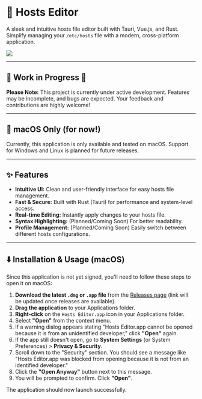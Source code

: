 # 🚀 Hosts Editor

A sleek and intuitive hosts file editor built with Tauri, Vue.js, and Rust. Simplify managing your `/etc/hosts` file with a modern, cross-platform application.

![](https://github.com/user-attachments/assets/50f58bdb-aecb-4852-a820-bf3edd5441a9)

---

## 🚧 Work in Progress 🚧

**Please Note:** This project is currently under active development. Features may be incomplete, and bugs are expected. Your feedback and contributions are highly welcome!

---

## 🍎 macOS Only (for now!)

Currently, this application is only available and tested on macOS. Support for Windows and Linux is planned for future releases.

---

## ✨ Features

*   **Intuitive UI:** Clean and user-friendly interface for easy hosts file management.
*   **Fast & Secure:** Built with Rust (Tauri) for performance and system-level access.
*   **Real-time Editing:** Instantly apply changes to your hosts file.
*   **Syntax Highlighting:** (Planned/Coming Soon) For better readability.
*   **Profile Management:** (Planned/Coming Soon) Easily switch between different hosts configurations.

---

## ⬇️ Installation & Usage (macOS)

Since this application is not yet signed, you'll need to follow these steps to open it on macOS:

1.  **Download the latest `.dmg` or `.app` file** from the [Releases page](https://github.com/felipe/hosts-editor/releases) (link will be updated once releases are available).
2.  **Drag the application** to your Applications folder.
3.  **Right-click** on the `Hosts Editor.app` icon in your Applications folder.
4.  Select **"Open"** from the context menu.
5.  If a warning dialog appears stating "Hosts Editor.app cannot be opened because it is from an unidentified developer," click **"Open"** again.
6.  If the app still doesn't open, go to **System Settings** (or System Preferences) > **Privacy & Security**.
7.  Scroll down to the "Security" section. You should see a message like "Hosts Editor.app was blocked from opening because it is not from an identified developer."
8.  Click the **"Open Anyway"** button next to this message.
9.  You will be prompted to confirm. Click **"Open"**.

The application should now launch successfully.